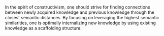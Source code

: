 In the spirit of constructivism, one should strive for finding connections between newly acquired knowledge and previous knowledge through the closest semantic distances. By focusing on leveraging the highest semantic similarities, one is optimally internalizing new knowledge by using existing knowledge as a scaffolding structure.